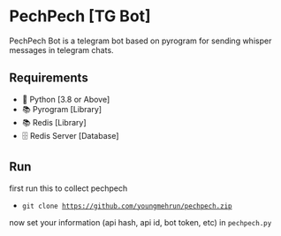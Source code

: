 # PechPech [TG Bot]
PechPech Bot is a telegram bot based on pyrogram
for sending whisper messages in telegram chats.

## Requirements 
- 🐍 Python [3.8 or Above] 
- 📚 Pyrogram [Library]
- 📚 Redis [Library]
- 🗄 Redis Server [Database]

## Run
first run this to collect pechpech
- <code>git clone https://github.com/youngmehrun/pechpech.zip</code>

now set your information (api hash, api id, bot token, etc) in <code>pechpech.py</code>
